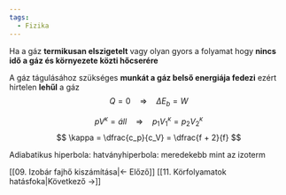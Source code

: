 ```yaml
---
tags:
  - Fizika
---
```


Ha a gáz **termikusan elszigetelt** vagy olyan gyors a folyamat hogy **nincs idő a gáz és környezete közti hőcserére**

A gáz tágulásához szükséges **munkát a gáz belső energiája fedezi** ezért hirtelen **lehűl** a gáz
$$
Q = 0 \quad \Rightarrow \quad \Delta E_b = W
$$

$$
p V^\kappa = áll \quad \Rightarrow \quad p_1 V_1^\kappa = p_2 V_2^\kappa
$$
$$
\kappa = \dfrac{c_p}{c_V} = \dfrac{f + 2}{f}
$$

Adiabatikus hiperbola: hatványhiperbola: meredekebb mint az izoterm

[[09. Izobár fajhő kiszámítása|← Előző]]
[[11. Körfolyamatok hatásfoka|Következő →]]